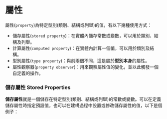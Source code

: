 # 屬性

屬性(`property`)為特定型別(類別、結構或列舉)的值，有以下幾種使用方式：

- 儲存屬性(`stored property`)：在實體內儲存常數或變數，可以用於類別、結構及列舉。
- 計算屬性(`computed property`)：在實體內計算一個值，可以用於類別及結構。
- 型別屬性(`type property`)：與前兩個不同，這是屬於**型別本身**的屬性。
- 屬性觀察器(`property observer`)：用來觀察屬性值的變化，並以此觸發一個自定義的操作。


### 儲存屬性 Stored Properties

**儲存屬性**就是一個儲存在特定型別(類別、結構或列舉)的常數或變數。可以在定義儲存屬性時指定預設值，也可以在建構過程中設置或修改儲存屬性的值，以下是個例子：

```swift



```











